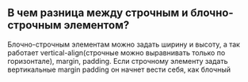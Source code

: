 ## В чем разница между строчным и блочно-строчным элементом?

Блочно-строчным элементам можно задать ширину и высоту, а так работает vertical-align(строчные можно выравнивать только по горизонтале), margin, padding. Если строчному элементу задать вертикальные margin padding он начнет вести себя, как блочный